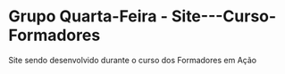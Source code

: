 # Grupo Quarta-Feira - Site---Curso-Formadores
Site sendo desenvolvido durante o curso dos Formadores em Ação
